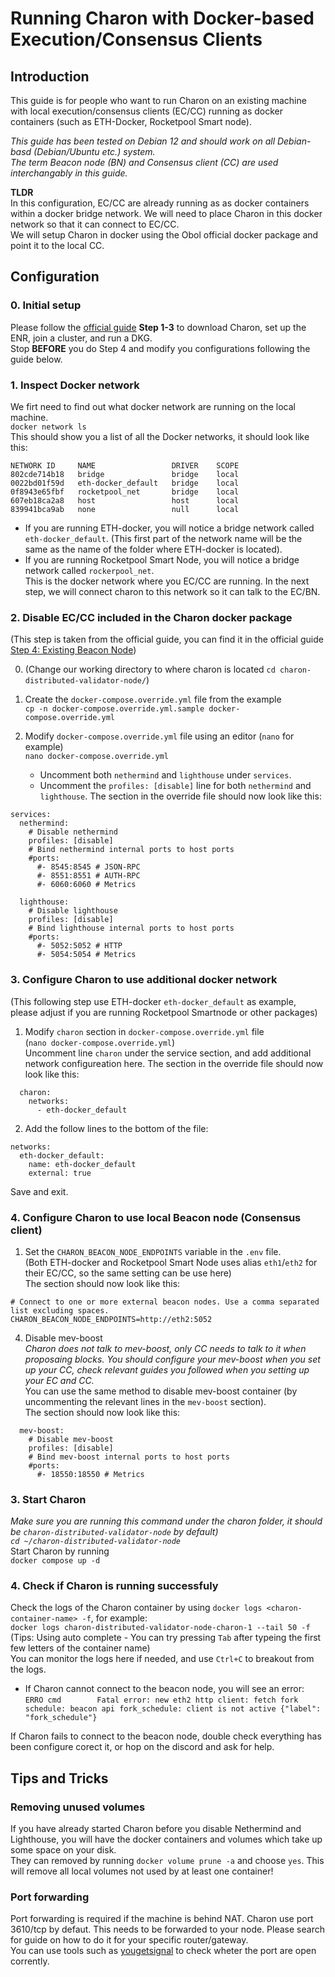 # Running Charon with Docker-based Execution/Consensus Clients

## Introduction

This guide is for people who want to run Charon on an existing machine with local execution/consensus clients (EC/CC) running as docker containers (such as ETH-Docker, Rocketpool Smart node).

*This guide has been tested on Debian 12 and should work on all Debian-basd (Debian/Ubuntu etc.) system.*  
*The term Beacon node (BN) and Consensus client (CC) are used interchangably in this guide.*

  
**TLDR**  
In this configuration, EC/CC are already running as as docker containers within a docker bridge network. We will need to place Charon in this docker network so that it can connect to EC/CC.  
We will setup Charon in docker using the Obol official docker package and point it to the local CC.

## Configuration
### 0. Initial setup  
Please follow the [official guide](https://docs.obol.org/start/quickstart_group) **Step 1-3** to download Charon, set up the ENR, join a cluster, and run a DKG.  
Stop **BEFORE** you do Step 4 and modify you configurations following the guide below.  

### 1. Inspect Docker network
We firt need to find out what docker network are running on the local machine.  
`docker network ls`  
This should show you a list of all the Docker networks, it should look like this:
```
NETWORK ID     NAME                 DRIVER    SCOPE
802cde714b18   bridge               bridge    local
0022bd01f59d   eth-docker_default   bridge    local
0f8943e65fbf   rocketpool_net       bridge    local
607eb18ca2a8   host                 host      local
839941bca9ab   none                 null      local
```
- If you are running ETH-docker, you will notice a bridge network called `eth-docker_default`. (This first part of the network name will be the same as the name of the folder where ETH-docker is located).
- If you are running Rocketpool Smart Node, you will notice a bridge network called `rockerpool_net`.  
This is the docker network where you EC/CC are running. In the next step, we will connect charon to this network so it can talk to the EC/BN.  

### 2. Disable EC/CC included in the Charon docker package
(This step is taken from the official guide, you can find it in the official guide [Step 4: Existing Beacon Node](https://docs.obol.org/start/quickstart_group#step-4-start-your-distributed-validator-node))  

0. (Change our working directory to where charon is located `cd charon-distributed-validator-node/`)  

1. Create the `docker-compose.override.yml` file from the example  
`cp -n docker-compose.override.yml.sample docker-compose.override.yml`  

2. Modify `docker-compose.override.yml` file using an editor (`nano` for example)  
`nano docker-compose.override.yml`  
    * Uncomment both `nethermind` and `lighthouse` under `services`.  
    * Uncomment the `profiles: [disable]` line for both `nethermind` and `lighthouse`.
The section in the override file should now look like this:  
```
services:
  nethermind:
    # Disable nethermind
    profiles: [disable]
    # Bind nethermind internal ports to host ports
    #ports:
      #- 8545:8545 # JSON-RPC
      #- 8551:8551 # AUTH-RPC
      #- 6060:6060 # Metrics

  lighthouse:
    # Disable lighthouse
    profiles: [disable]
    # Bind lighthouse internal ports to host ports
    #ports:
      #- 5052:5052 # HTTP
      #- 5054:5054 # Metrics
```

### 3. Configure Charon to use additional docker network
(This following step use ETH-docker `eth-docker_default` as example, please adjust if you are running Rocketpool Smartnode or other packages)  
1. Modify `charon` section in `docker-compose.override.yml` file  
(`nano docker-compose.override.yml`)  
Uncomment line `charon` under the service section, and add additional network configureation here.
The section in the override file should now look like this:  
```
  charon:
    networks:
      - eth-docker_default
```
2. Add the follow lines to the bottom of the file:
```
networks:
  eth-docker_default:
    name: eth-docker_default
    external: true
```
Save and exit.  

### 4. Configure Charon to use local Beacon node (Consensus client)  
1. Set the `CHARON_BEACON_NODE_ENDPOINTS` variable in the `.env` file.  
(Both ETH-docker and Rocketpool Smart Node uses alias `eth1`/`eth2` for their EC/CC, so the same setting can be use here)  
The section should now look like this:  
```
# Connect to one or more external beacon nodes. Use a comma separated list excluding spaces.
CHARON_BEACON_NODE_ENDPOINTS=http://eth2:5052
```

4. Disable mev-boost  
*Charon does not talk to mev-boost, only CC needs to talk to it when proposaing blocks. You should configure your mev-boost when you set up your CC, check relevant guides you followed when you setting up your EC and CC.*  
You can use the same method to disable mev-boost container (by uncommenting the relevant lines in the `mev-boost` section).  
The section should now look like this:  
```
  mev-boost:
    # Disable mev-boost
    profiles: [disable]
    # Bind mev-boost internal ports to host ports
    #ports:
      #- 18550:18550 # Metrics
```

### 3. Start Charon  
*Make sure you are running this command under the charon folder, it should be `charon-distributed-validator-node` by default)*  
*`cd ~/charon-distributed-validator-node`*  
Start Charon by running  
`docker compose up -d`  

### 4. Check if Charon is running successfuly  
Check the logs of the Charon container by using `docker logs <charon-container-name> -f`, for example:  
`docker logs charon-distributed-validator-node-charon-1 --tail 50 -f`  
(Tips: Using auto complete - You can try pressing `Tab` after typeing the first few letters of the container name)  
You can monitor the logs here if needed, and use `Ctrl+C` to breakout from the logs.

- If Charon cannot connect to the beacon node, you will see an error:  
`ERRO cmd        Fatal error: new eth2 http client: fetch fork schedule: beacon api fork_schedule: client is not active {"label": "fork_schedule"}`  

If Charon fails to connect to the beacon node, double check everything has been configure corect it, or hop on the discord and ask for help.  

## Tips and Tricks
### Removing unused volumes  
If you have already started Charon before you disable Nethermind and Lighthouse, you will have the docker containers and volumes which take up some space on your disk.  
They can removed by running `docker volume prune -a` and choose `yes`. This will remove all local volumes not used by at least one container!  

### Port forwarding
Port forwarding is required if the machine is behind NAT. Charon use port 3610/tcp by defaut. This needs to be forwarded to your node. Please search for guide on how to do it for your specific router/gateway.  
You can use tools such as [yougetsignal](https://www.yougetsignal.com/tools/open-ports/) to check wheter the port are open corrently.
